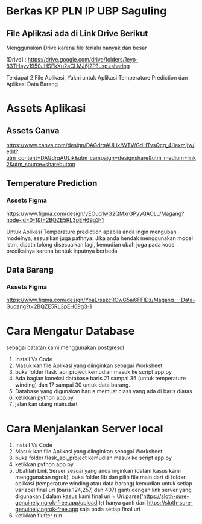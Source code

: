 # Berkas KP PLN IP UBP Saguling 
## File Aplikasi ada di Link Drive Berikut
Menggunakan Drive karena file terlalu banyak dan besar


[Drive] : https://drive.google.com/drive/folders/1eyo-83THayv1950JHSFkXu2aCLMJ6j2P?usp=sharing


Terdapat 2 File Aplikasi, Yakni untuk Aplikasi Temperature Prediction dan Aplikasi Data Barang


# Assets Aplikasi
## Assets Canva 

https://www.canva.com/design/DAGdrqAULik/WTWGdHTvsQcg_4i1exmIjw/edit?utm_content=DAGdrqAULik&utm_campaign=designshare&utm_medium=link2&utm_source=sharebutton 


## Temperature Prediction
### Assets Figma 
https://www.figma.com/design/yEOuq1wG2QMxrGPyyQAOLJ/Magang?node-id=0-1&t=2BQZE5RL3pEH69g3-1 

Untuk Aplikasi Temperature prediction apabila anda ingin mengubah modelnya, sesuaikan juga pathnya. 
Jika anda hendak menggunakan model lstm, dipath tolong disesuaikan lagi, kemudian ubah juga pada kode prediksinya karena bentuk inputnya berbeda

## Data Barang
### Assets Figma
https://www.figma.com/design/YoaLrsazcRCwG5ai6FFIDz/Magang---Data-Gudang?t=2BQZE5RL3pEH69g3-1 

# Cara Mengatur Database
sebagai catatan kami menggunakan postgresql
1. Install Vs Code
2. Masuk kan file Aplikasi yang diinginkan sebagai Worksheet
3. buka folder flask_api_project kemudian masuk ke script app.py
4. Ada bagian koneksi database baris 21 sampai 35 (untuk temperature winding) dan 17 sampai 30 untuk data barang.
5. Database yang digunakan harus memuat class yang ada di baris diatas
6. ketikkan python app.py
7. jalan kan ulang main.dart



# Cara Menjalankan Server local
1. Install Vs Code
2. Masuk kan file Aplikasi yang diinginkan sebagai Worksheet
3. buka folder flask_api_project kemudian masuk ke script app.py
4. ketikkan python app.py
5. Ubahlah Link Server sesuai yang anda inginkan (dalam kasus kami menggunakan ngrok), buka folder lib dan pilih file main.dart di folder aplikasi (temperature winding atau data barang) kemudian untuk setiap variabel final uri (baris 124,257, dan 407) ganti dengan link server yang digunakan ( dalam kasus kami final uri = Uri.parse('https://sloth-sure-genuinely.ngrok-free.app/upload');) hanya ganti dari https://sloth-sure-genuinely.ngrok-free.app saja pada setiap final uri
6. ketikkan flutter run

 
